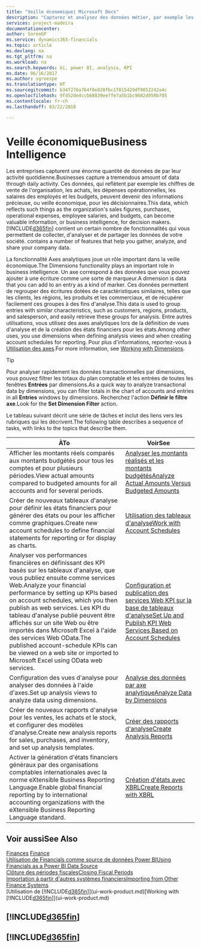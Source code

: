 ```yaml
---
title: "Veille économique| Microsoft Docs"
description: "Capturez et analysez des données métier, par exemple les chiffres de vente de l'organisation, les achats, les dépenses opérationnelles, les salaires des employés et les budgets, peuvent être des informations précieuses, pour la veille économique ou pour les décisionnaires."
services: project-madeira
documentationcenter: 
author: SorenGP
ms.service: dynamics365-financials
ms.topic: article
ms.devlang: na
ms.tgt_pltfrm: na
ms.workload: na
ms.search.keywords: bi, power BI, analysis, KPI
ms.date: 06/16/2017
ms.author: sgroespe
ms.translationtype: HT
ms.sourcegitcommit: b34f276a764f0e828fbc1f015429df9852242a4c
ms.openlocfilehash: 9fd52de4ccb68839ee7fe7a5b1bc9882d058b705
ms.contentlocale: fr-ch
ms.lasthandoff: 03/22/2018

---
```

# <a name="business-intelligence"></a><span data-ttu-id="929f7-103">Veille économique</span><span class="sxs-lookup"><span data-stu-id="929f7-103">Business Intelligence</span></span>
<span data-ttu-id="929f7-104">Les entreprises capturent une énorme quantité de données de par leur activité quotidienne.</span><span class="sxs-lookup"><span data-stu-id="929f7-104">Businesses capture a tremendous amount of data through daily activity.</span></span> <span data-ttu-id="929f7-105">Ces données, qui reflètent par exemple les chiffres de vente de l'organisation, les achats, les dépenses opérationnelles, les salaires des employés et les budgets, peuvent devenir des informations précieuse, ou veille économique, pour les décisionnaires.</span><span class="sxs-lookup"><span data-stu-id="929f7-105">This data, which reflects such things as the organization's sales figures, purchases, operational expenses, employee salaries, and budgets, can become valuable information, or business intelligence, for decision makers.</span></span> [!INCLUDE[d365fin](includes/d365fin_md.md)]<span data-ttu-id="929f7-106"> contient un certain nombre de fonctionnalités qui vous permettent de collecter, d'analyser et de partager les données de votre société.</span><span class="sxs-lookup"><span data-stu-id="929f7-106"> contains a number of features that help you gather, analyze, and share your company data.</span></span>

<span data-ttu-id="929f7-107">La fonctionnalité Axes analytiques joue un rôle important dans la veille économique.</span><span class="sxs-lookup"><span data-stu-id="929f7-107">The Dimensions functionality plays an important role in business intelligence.</span></span> <span data-ttu-id="929f7-108">Un axe correspond à des données que vous pouvez ajouter à une écriture comme une sorte de marqueur.</span><span class="sxs-lookup"><span data-stu-id="929f7-108">A dimension is data that you can add to an entry as a kind of marker.</span></span> <span data-ttu-id="929f7-109">Ces données permettent de regrouper des écritures dotées de caractéristiques similaires, telles que les clients, les régions, les produits et les commerciaux, et de récupérer facilement ces groupes à des fins d'analyse.</span><span class="sxs-lookup"><span data-stu-id="929f7-109">This data is used to group entries with similar characteristics, such as customers, regions, products, and salesperson, and easily retrieve these groups for analysis.</span></span> <span data-ttu-id="929f7-110">Entre autres utilisations, vous utilisez des axes analytiques lors de la définition de vues d'analyse et de la création des états financiers pour les états.</span><span class="sxs-lookup"><span data-stu-id="929f7-110">Among other uses, you use dimensions  when defining analysis views and when creating account schedules for reporting.</span></span> <span data-ttu-id="929f7-111">Pour plus d'informations, reportez-vous à [Utilisation des axes](finance-dimensions.md).</span><span class="sxs-lookup"><span data-stu-id="929f7-111">For more information, see [Working with Dimensions](finance-dimensions.md).</span></span>

> [!TIP]
> <span data-ttu-id="929f7-112">Pour analyser rapidement les données transactionnelles par dimensions, vous pouvez filtrer les totaux du plan comptable et les entrées de toutes les fenêtres **Entrées** par dimensions.</span><span class="sxs-lookup"><span data-stu-id="929f7-112">As a quick way to analyze transactional data by dimensions, you can filter totals in the chart of accounts and entries in all **Entries** windows by dimensions.</span></span> <span data-ttu-id="929f7-113">Recherchez l'action **Définir le filtre axe**.</span><span class="sxs-lookup"><span data-stu-id="929f7-113">Look for the **Set Dimension Filter** action.</span></span>  

<span data-ttu-id="929f7-114">Le tableau suivant décrit une série de tâches et inclut des liens vers les rubriques qui les décrivent.</span><span class="sxs-lookup"><span data-stu-id="929f7-114">The following table describes a sequence of tasks, with links to the topics that describe them.</span></span>  

| <span data-ttu-id="929f7-115">À</span><span class="sxs-lookup"><span data-stu-id="929f7-115">To</span></span> | <span data-ttu-id="929f7-116">Voir</span><span class="sxs-lookup"><span data-stu-id="929f7-116">See</span></span> |
| --- | --- |
|<span data-ttu-id="929f7-117">Afficher les montants réels comparés aux montants budgétés pour tous les comptes et pour plusieurs périodes.</span><span class="sxs-lookup"><span data-stu-id="929f7-117">View actual amounts compared to budgeted amounts for all accounts and for several periods.</span></span>|[<span data-ttu-id="929f7-118">Analyser les montants réalisés et les montants budgétés</span><span class="sxs-lookup"><span data-stu-id="929f7-118">Analyze Actual Amounts Versus Budgeted Amounts</span></span>](bi-how-analyze-actual-versus-budget.md)|
|<span data-ttu-id="929f7-119">Créer de nouveaux tableaux d'analyse pour définir les états financiers pour générer des états ou pour les afficher comme graphiques.</span><span class="sxs-lookup"><span data-stu-id="929f7-119">Create new account schedules to define financial statements for reporting or for display as charts.</span></span>|[<span data-ttu-id="929f7-120">Utilisation des tableaux d'analyse</span><span class="sxs-lookup"><span data-stu-id="929f7-120">Work with Account Schedules</span></span>](bi-how-work-account-schedule.md)|
|<span data-ttu-id="929f7-121">Analyser vos performances financières en définissant des KPI basés sur les tableaux d'analyse, que vous publiez ensuite comme services Web.</span><span class="sxs-lookup"><span data-stu-id="929f7-121">Analyze your financial performance by setting up KPIs based on account schedules, which you then publish as web services.</span></span> <span data-ttu-id="929f7-122">Les KPI du tableau d'analyse publié peuvent être affichés sur un site Web ou être importés dans Microsoft Excel à l'aide des services Web OData.</span><span class="sxs-lookup"><span data-stu-id="929f7-122">The published account-schedule KPIs can be viewed on a web site or imported to Microsoft Excel using OData web services.</span></span>|[<span data-ttu-id="929f7-123">Configuration et publication des services Web KPI sur la base de tableaux d'analyse</span><span class="sxs-lookup"><span data-stu-id="929f7-123">Set Up and Publish KPI Web Services Based on Account Schedules</span></span>](bi-how-to-set-up-and-publish-kpi-web-services-based-on-account-schedules.md)|
|<span data-ttu-id="929f7-124">Configuration des vues d'analyse pour analyser des données à l'aide d'axes.</span><span class="sxs-lookup"><span data-stu-id="929f7-124">Set up analysis views to analyze data using dimensions.</span></span>|[<span data-ttu-id="929f7-125">Analyse des données par axe analytique</span><span class="sxs-lookup"><span data-stu-id="929f7-125">Analyze Data by Dimensions</span></span>](bi-how-analyze-data-dimension.md)|
|<span data-ttu-id="929f7-126">Créer de nouveaux rapports d'analyse pour les ventes, les achats et le stock, et configurer des modèles d'analyse.</span><span class="sxs-lookup"><span data-stu-id="929f7-126">Create new analysis reports for sales, purchases, and inventory, and set up analysis templates.</span></span>|[<span data-ttu-id="929f7-127">Créer des rapports d'analyse</span><span class="sxs-lookup"><span data-stu-id="929f7-127">Create Analysis Reports</span></span>](bi-how-create-analysis-views-reports.md)|
|<span data-ttu-id="929f7-128">Activer la génération d'états financiers généraux par des organisations comptables internationales avec la norme eXtensible Business Reporting Language.</span><span class="sxs-lookup"><span data-stu-id="929f7-128">Enable global financial reporting by to international accounting organizations with the eXtensible Business Reporting Language standard.</span></span>|[<span data-ttu-id="929f7-129">Création d'états avec XBRL</span><span class="sxs-lookup"><span data-stu-id="929f7-129">Create Reports with XBRL</span></span>](bi-create-reports-with-xbrl.md)|

## <a name="see-also"></a><span data-ttu-id="929f7-130">Voir aussi</span><span class="sxs-lookup"><span data-stu-id="929f7-130">See Also</span></span>
<span data-ttu-id="929f7-131">[Finances](finance.md)  </span><span class="sxs-lookup"><span data-stu-id="929f7-131">[Finance](finance.md)  </span></span>  
[<span data-ttu-id="929f7-132">Utilisation de Financials comme source de données Power BI</span><span class="sxs-lookup"><span data-stu-id="929f7-132">Using Financials as a Power BI Data Source</span></span>](across-how-use-financials-data-source-powerbi.md)  
[<span data-ttu-id="929f7-133">Clôture des périodes fiscales</span><span class="sxs-lookup"><span data-stu-id="929f7-133">Closing Fiscal Periods</span></span>](year-close-years-periods.md)  
[<span data-ttu-id="929f7-134">Importation à partir d'autres systèmes financiers</span><span class="sxs-lookup"><span data-stu-id="929f7-134">Importing from Other Finance Systems</span></span>](upload-data.md)  
<span data-ttu-id="929f7-135">[Utilisation de [!INCLUDE[d365fin](includes/d365fin_md.md)]](ui-work-product.md)</span><span class="sxs-lookup"><span data-stu-id="929f7-135">[Working with [!INCLUDE[d365fin](includes/d365fin_md.md)]](ui-work-product.md)</span></span>

## [!INCLUDE[d365fin](includes/free_trial_md.md)]  
## [!INCLUDE[d365fin](includes/training_link_md.md)]

